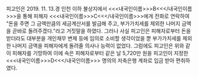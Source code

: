 피고인은 2019. 11. 13.경 인천 이하 불상지에서 <<<내국인이름>>>B<<</내국인이름>>>을 통해 피해자 <<<내국인이름>>>C<<</내국인이름>>>에게 전화로 연락하여 "돈을 주면 그 금액만큼의 세금계산서를 발급해 주고, 부가가치세를 제외한 나머지 금액을 곧바로 돌려주겠다."라고 거짓말을 하였다.
그러나 사실 피고인은 피해자로부터 돈을 받더라도 대부분을 개인채무 변제 등에 임의로 소비할 생각이었을 뿐 부가가치세를 제외한 나머지 금액을 피해자에게 돌려줄 의사나 능력이 없었다.
그럼에도 피고인은 위와 같이 피해자를 기망하여 이에 속은 피해자로부터 같은 날 5,720만 원을 피고인이 지정한 <<<내국인이름>>>D<<</내국인이름>>> 명의의 저축은행 계좌로 입금 받아 편취하였다.